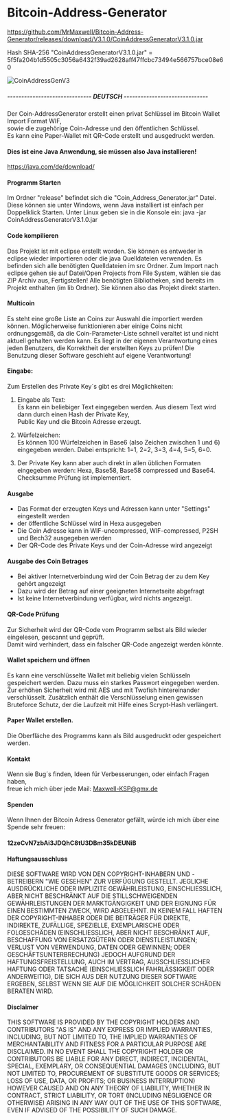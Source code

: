 # Bitcoin-Address-Generator

https://github.com/MrMaxweII/Bitcoin-Address-Generator/releases/download/V3.1.0/CoinAddressGeneratorV3.1.0.jar

Hash SHA-256  "CoinAddressGeneratorV3.1.0.jar"   =   5f5fa204b1d5505c3056a6432f39ad2628aff47ffcbc73494e566757bce08e60



![CoinAddressGenV3](https://user-images.githubusercontent.com/34688939/75117189-a18dba00-566f-11ea-9ff1-2c1db29ded1a.png)


##### ------------------------------ DEUTSCH ------------------------------

Der Coin-AddressGenerator erstellt einen privat Schlüssel im Bitcoin Wallet Import Format WIF,           
sowie die zugehörige Coin-Adresse und den öffentlichen Schlüssel.                                     
Es kann eine Paper-Wallet mit QR-Code erstellt und ausgedruckt werden.  
    
#### Dies ist eine Java Anwendung, sie müssen also Java installieren!
https://java.com/de/download/

#### Programm Starten
Im Ordner "release" befindet sich die "Coin_Address_Generator.jar" Datei.                        
Diese können sie unter Windows, wenn Java installiert ist einfach per Doppelklick Starten.
Unter Linux geben sie in die Konsole ein: java -jar CoinAddressGeneratorV3.1.0.jar



#### Code kompilieren
Das Projekt ist mit eclipse erstellt worden.
Sie können es entweder in eclipse wieder importieren oder die java Quelldateien verwenden.
Es befinden sich alle benötigten Quelldateien im src Ordner.
Zum Import nach eclipse gehen sie auf Datei/Open Projects from File System, wählen sie das ZIP Archiv aus, Fertigstellen!
Alle benötigten Bibliotheken, sind bereits im Projekt enthalten (im lib Ordner). Sie können also das Projekt direkt starten.



#### Multicoin 
Es steht eine große Liste an Coins zur Auswahl die importiert werden können.
Möglicherweise funktionieren aber einige Coins nicht ordnungsgemäß, da die Coin-Parameter-Liste schnell veraltet ist und nicht aktuell gehalten werden kann.
Es liegt in der eigenen Verantwortung eines jeden Benutzers, die Korrektheit der erstellten Keys zu prüfen! Die Benutzung dieser Software geschieht auf eigene Verantwortung!



#### Eingabe:
Zum Erstellen des Private Key´s gibt es drei Möglichkeiten:

1. Eingabe als Text:                                    
Es kann ein beliebiger Text eingegeben werden. 
Aus diesem Text wird dann durch einen Hash der Private Key,                 
Public Key und die Bitcoin Adresse erzeugt.

2. Würfelzeichen:                                   
Es können 100 Würfelzeichen in Base6 (also Zeichen zwischen 1 und 6) eingegeben werden.
Dabei entspricht: 1=1, 2=2, 3=3, 4=4, 5=5, 6=0.

3. Der Private Key kann aber auch direkt in allen üblichen Formaten eingegeben werden:
Hexa, Base58, Base58 compressed und Base64.
Checksumme Prüfung ist implementiert.



#### Ausgabe
- Das Format der erzeugten Keys und Adressen kann unter "Settings" eingestellt werden
- der öffentliche Schlüssel wird in Hexa ausgegeben 
- Die Coin Adresse kann in WIF-uncompressed, WIF-compressed, P2SH und Bech32 ausgegeben werden
- Der QR-Code des Private Keys und der Coin-Adresse wird angezeigt



#### Ausgabe des Coin Betrages
- Bei aktiver Internetverbindung wird der Coin Betrag der zu dem Key gehört angezeigt
- Dazu wird der Betrag auf einer geeigneten Internetseite abgefragt
- Ist keine Internetverbindung verfügbar, wird nichts angezeigt.



#### QR-Code Prüfung
Zur Sicherheit wird der QR-Code vom Programm selbst als Bild wieder eingelesen, 
gescannt und geprüft.                       
Damit wird verhindert, dass ein falscher QR-Code angezeigt werden könnte.



#### Wallet speichern und öffnen

Es kann eine verschlüsselte Wallet mit beliebig vielen Schlüsseln gespeichert werden.
Dazu muss ein starkes Passwort eingegeben werden.
Zur erhöhen Sicherheit wird mit AES und mit Twofish hintereinander verschlüsselt.
Zusätzlich enthält die Verschlüsselung einen gewissen Bruteforce Schutz, der die Laufzeit mit Hilfe eines Scrypt-Hash verlängert.



#### Paper Wallet erstellen.
Die Oberfläche des Programms kann als Bild ausgedruckt oder gespeichert werden. 



#### Kontakt
Wenn sie Bug´s finden, Ideen für Verbesserungen, oder einfach Fragen haben,                 
freue ich mich über jede Mail: Maxwell-KSP@gmx.de


#### Spenden
Wenn Ihnen der Bitcoin Adress Generator gefällt, würde ich mich über eine Spende sehr freuen: 
#### 12zeCvN7zbAi3JDQhC8tU3DBm35kDEUNiB 
   


#### Haftungsausschluss

DIESE SOFTWARE WIRD VON DEN COPYRIGHT-INHABERN UND -BETREIBERN "WIE GESEHEN" ZUR VERFÜGUNG GESTELLT. 
JEGLICHE AUSDRÜCKLICHE ODER IMPLIZITE GEWÄHRLEISTUNG, EINSCHLIESSLICH, 
ABER NICHT BESCHRÄNKT AUF DIE STILLSCHWEIGENDEN GEWÄHRLEISTUNGEN DER MARKTGÄNGIGKEIT 
UND DER EIGNUNG FÜR EINEN BESTIMMTEN ZWECK, WIRD ABGELEHNT. 
IN KEINEM FALL HAFTEN DER COPYRIGHT-INHABER ODER DIE BEITRÄGER FÜR DIREKTE, 
INDIREKTE, ZUFÄLLIGE, SPEZIELLE, EXEMPLARISCHE ODER FOLGESCHÄDEN (EINSCHLIESSLICH, 
ABER NICHT BESCHRÄNKT AUF, BESCHAFFUNG VON ERSATZGÜTERN ODER DIENSTLEISTUNGEN; 
VERLUST VON VERWENDUNG, DATEN ODER GEWINNEN; ODER GESCHÄFTSUNTERBRECHUNG) JEDOCH AUFGRUND DER HAFTUNGSFREISTELLUNG, 
AUCH IM VERTRAG, AUSSCHLIESSLICHER HAFTUNG ODER TATSACHE (EINSCHLIESSLICH FAHRLÄSSIGKEIT ODER ANDERWEITIG), 
DIE SICH AUS DER NUTZUNG DIESER SOFTWARE ERGEBEN, SELBST WENN SIE AUF DIE MÖGLICHKEIT SOLCHER SCHÄDEN BERATEN WIRD.






#### Disclaimer
THIS SOFTWARE IS PROVIDED BY THE COPYRIGHT HOLDERS AND CONTRIBUTORS "AS IS"
AND ANY EXPRESS OR IMPLIED WARRANTIES, INCLUDING, BUT NOT LIMITED TO, THE
IMPLIED WARRANTIES OF MERCHANTABILITY AND FITNESS FOR A PARTICULAR PURPOSE
ARE DISCLAIMED. IN NO EVENT SHALL THE COPYRIGHT HOLDER OR CONTRIBUTORS BE
LIABLE FOR ANY DIRECT, INDIRECT, INCIDENTAL, SPECIAL, EXEMPLARY, OR
CONSEQUENTIAL DAMAGES (INCLUDING, BUT NOT LIMITED TO, PROCUREMENT OF
SUBSTITUTE GOODS OR SERVICES; LOSS OF USE, DATA, OR PROFITS; OR BUSINESS
INTERRUPTION) HOWEVER CAUSED AND ON ANY THEORY OF LIABILITY, WHETHER IN
CONTRACT, STRICT LIABILITY, OR TORT (INCLUDING NEGLIGENCE OR OTHERWISE)
ARISING IN ANY WAY OUT OF THE USE OF THIS SOFTWARE, EVEN IF ADVISED OF THE
POSSIBILITY OF SUCH DAMAGE.





